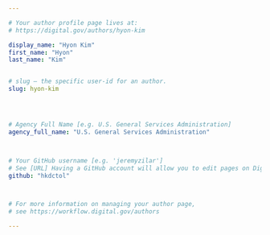 ```yaml
---

# Your author profile page lives at:
# https://digital.gov/authors/hyon-kim

display_name: "Hyon Kim"
first_name: "Hyon"
last_name: "Kim"


# slug — the specific user-id for an author.
slug: hyon-kim




# Agency Full Name [e.g. U.S. General Services Administration]
agency_full_name: "U.S. General Services Administration"



# Your GitHub username [e.g. 'jeremyzilar']
# See [URL] Having a GitHub account will allow you to edit pages on DigitalGov. The image used in your GitHub account can also be used to populate your digital.gov profile photo.
github: "hkdctol"



# For more information on managing your author page,
# see https://workflow.digital.gov/authors

---
```

